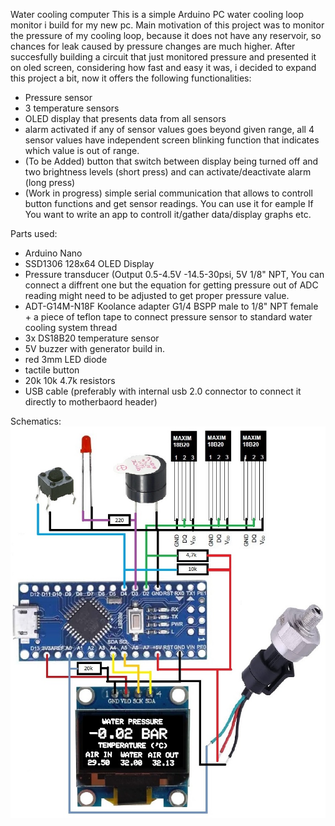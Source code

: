 Water cooling computer
This is a simple Arduino PC water cooling loop monitor i build for my new pc. 
Main motivation of this project was to monitor the pressure of my cooling loop, because it does not have any reservoir, so chances for leak caused by pressure changes are much higher.
After succesfully building a circuit that just monitored pressure and presented it on oled screen, considering how fast and easy it was, 
i decided to expand this project a bit, now it offers the following functionalities:
- Pressure sensor
- 3 temperature sensors
- OLED display that presents data from all sensors
- alarm activated if any of sensor values goes beyond given range, all 4 sensor values have independent screen blinking function that indicates which value is out of range.
- (To be Added) button that switch between display being turned off and two brightness levels (short press) and can activate/deactivate alarm (long press)
- (Work in progress) simple serial communication that allows to controll button functions and get sensor readings. You can use it for eample If You want to write an app to controll it/gather data/display graphs etc.
 

Parts used:

- Arduino Nano 
- SSD1306 128x64 OLED Display
- Pressure transducer (Output 0.5-4.5V -14.5-30psi, 5V  1/8" NPT, You can connect a diffrent one but the equation for getting pressure out of ADC reading might need to be adjusted to get proper pressure value.
- ADT-G14M-N18F Koolance adapter G1/4 BSPP male to 1/8" NPT female + a piece of teflon tape to connect pressure sensor to standard water cooling system thread
- 3x DS18B20 temperature sensor
- 5V buzzer with generator build in.
- red 3mm LED diode
- tactile button
- 20k 10k 4.7k resistors
- USB cable (preferably with internal usb 2.0 connector to connect it directly to motherbaord header)

Schematics:
![Schematics](schematics.jpg)
